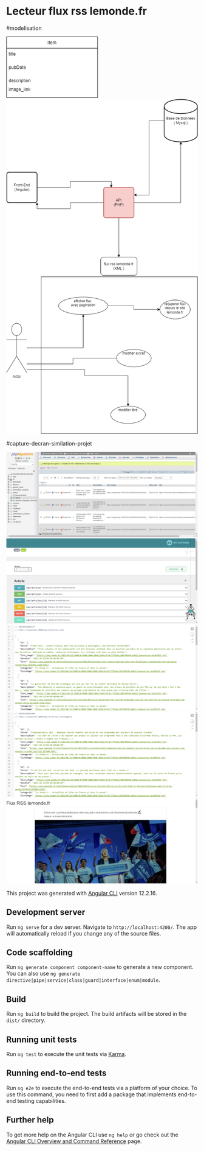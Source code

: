 # Lecteur flux rss lemonde.fr

#modelisation

![label-1](entitte.png)
![label-1](architecture.png)
![label-1](use_case.png)

#capture-decran-similation-projet

![label-1](base-de-donnees-exportes-depuis-le-monde.png)
![label-1](api-articles.png)
![label-1](tous-les-articles.png)
![label-1](article-per-page.png)
![label-1](affichage-article-avec-angular.png)

This project was generated with [Angular CLI](https://github.com/angular/angular-cli) version 12.2.16.

## Development server

Run `ng serve` for a dev server. Navigate to `http://localhost:4200/`. The app will automatically reload if you change any of the source files.

## Code scaffolding

Run `ng generate component component-name` to generate a new component. You can also use `ng generate directive|pipe|service|class|guard|interface|enum|module`.

## Build

Run `ng build` to build the project. The build artifacts will be stored in the `dist/` directory.

## Running unit tests

Run `ng test` to execute the unit tests via [Karma](https://karma-runner.github.io).

## Running end-to-end tests

Run `ng e2e` to execute the end-to-end tests via a platform of your choice. To use this command, you need to first add a package that implements end-to-end testing capabilities.

## Further help

To get more help on the Angular CLI use `ng help` or go check out the [Angular CLI Overview and Command Reference](https://angular.io/cli) page.
